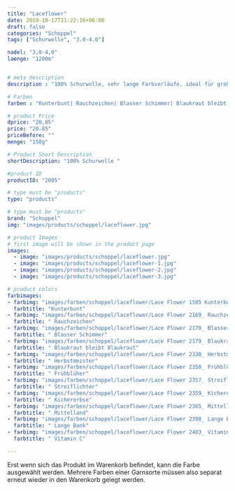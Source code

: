 ```yaml
---
title: "Laceflower"
date: 2019-10-17T11:22:16+06:00
draft: false
categories: "Schoppel"
tags: ["Schurwolle", "3.0-4.0"]

nadel: "3,0-4,0" 
laenge: "1200m"	


# meta description
description : "100% Schurwolle, sehr lange Farbverläufe, ideal für große Tücher"

# Farben
farben : "Kunterbunt| Rauchzeichen| Blasser Schimmer| Blaukraut bleibt Blaukraut| Herbstmeister| Frühblüher| Streiflichter| Kichererbse| Mittelland| Lange Bank| Vitamin C"

# product Price
dprice: "20,85"
price: "20.85"
priceBefore: ""
menge: "150g"

# Product Short Description
shortDescription: "100% Schurwolle "

#product ID
productID: "2005"

# type must be "products"
type: "products"

# type must be "products"
brand: "Schoppel"
img: "images/products/schoppel/laceflower.jpg"   

# product Images
# first image will be shown in the product page
images:
  - image: "images/products/schoppel/laceflower.jpg"
  - image: "images/products/schoppel/laceflower-1.jpg"
  - image: "images/products/schoppel/laceflower-2.jpg"
  - image: "images/products/schoppel/laceflower-3.jpg"

# product colors
farbimages:
- farbimg: "images/farben/schoppel/laceflower/Lace Flower 1505 Kunterbunt.jpg"	
  farbtitle: "Kunterbunt"
- farbimg: "images/farben/schoppel/laceflower/Lace Flower 2169_ Rauchzeichen.jpg"	
  farbtitle: " Rauchzeichen"
- farbimg: "images/farben/schoppel/laceflower/Lace Flower 2170_ Blasser Schimmer.jpg"	
  farbtitle: " Blasser Schimmer"
- farbimg: "images/farben/schoppel/laceflower/Lace Flower 2179_ Blaukraut bleibt Blaukraut.jpg"	
  farbtitle: " Blaukraut bleibt Blaukraut"
- farbimg: "images/farben/schoppel/laceflower/Lace Flower 2330_ Herbstmeister.jpg"	
  farbtitle: " Herbstmeister"
- farbimg: "images/farben/schoppel/laceflower/Lace Flower 2350_ Frühblüher.jpg"	
  farbtitle: " Frühblüher"
- farbimg: "images/farben/schoppel/laceflower/Lace Flower 2357_ Streiflichter.jpg"	
  farbtitle: " Streiflichter"
- farbimg: "images/farben/schoppel/laceflower/Lace Flower 2359_ Kichererbse.jpg"	
  farbtitle: " Kichererbse"
- farbimg: "images/farben/schoppel/laceflower/Lace Flower 2365_ Mittelland.jpg"	
  farbtitle: " Mittelland"
- farbimg: "images/farben/schoppel/laceflower/Lace Flower 2398_ Lange Bank.jpg"	
  farbtitle: " Lange Bank"
- farbimg: "images/farben/schoppel/laceflower/Lace Flower 2403_ Vitamin C.jpg"	
  farbtitle: " Vitamin C"

---
```


Erst wenn sich das Produkt im Warenkorb befindet, kann die Farbe ausgewählt werden.
Mehrere Farben einer Garnsorte müssen also separat erneut wieder in den Warenkorb gelegt werden.
